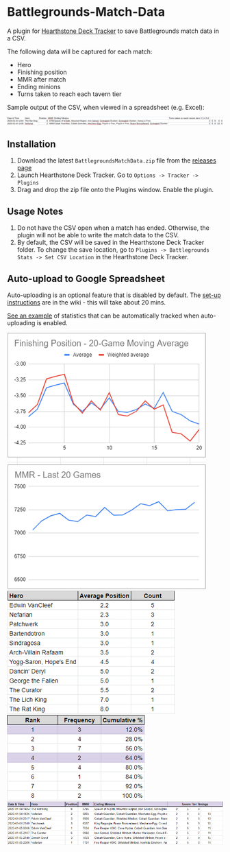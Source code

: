 # Battlegrounds-Match-Data
A plugin for [Hearthstone Deck Tracker](https://github.com/HearthSim/Hearthstone-Deck-Tracker) to save Battlegrounds match data in a CSV.

The following data will be captured for each match:
- Hero
- Finishing position
- MMR after match
- Ending minions
- Turns taken to reach each tavern tier

Sample output of the CSV, when viewed in a spreadsheet (e.g. Excel):

![CSVFormat](Images/csvformat.png?raw=true)  


## Installation
1. Download the latest `BattlegroundsMatchData.zip` file from the [releases page](https://github.com/jawslouis/battlegrounds-stats/releases)
2. Launch Hearthstone Deck Tracker. Go to `Options -> Tracker -> Plugins`
3. Drag and drop the zip file onto the Plugins window. Enable the plugin.

## Usage Notes
1. Do not have the CSV open when a match has ended. Otherwise, the plugin will not be able to write the match data to the CSV.
2. By default, the CSV will be saved in the Hearthstone Deck Tracker folder. To change the save location, go to `Plugins -> Battlegrounds Stats -> Set CSV Location` in the Hearthstone Deck Tracker.

## Auto-upload to Google Spreadsheet
Auto-uploading is an optional feature that is disabled by default. The [set-up instructions](../../wiki/Auto-upload-to-Google-Spreadsheet/) are in the wiki - this will take about 20 mins. 

[See an example](https://docs.google.com/spreadsheets/d/1N8MS8fNeE3JBLAqDyqQOefSLUM0OIyfHSDDwipP5UCU/edit?usp=sharing) of statistics that can be automatically tracked when auto-uploading is enabled.

![statistics](Images/statistics-1.PNG?raw=true)
![statistics](Images/statistics-2.PNG?raw=true)
![statistics](Images/statistics-3.PNG?raw=true)
![spreadsheet](Images/spreadsheet.PNG?raw=true)
